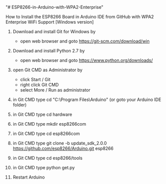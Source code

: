 "# ESP8266-in-Arduino-with-WPA2-Enterprise" 

How to Install the ESP8266 Board in Arduino IDE from GitHub
with WPA2 Enterprise WiFi Support [Windows version]

1. Download and install Git for Windows by 
   - open web browser and goto https://git-scm.com/download/win

2. Download and install Python 2.7 by
   - open web browser and goto https://www.python.org/downloads/

3. open Git CMD as Administrator by
   - click Start / Git
   - right click Git CMD
   - select More / Run as administrator

4. in Git CMD type
   cd "C:\Program Files\Arduino" (or goto your Arduino IDE folder)

5. in Git CMD type
   cd hardware

6. in Git CMD type
   mkdir esp8266com

7. in Git CMD type
   cd esp8266com

8. in Git CMD type
   git clone -b update_sdk_2.0.0 https://github.com/esp8266/Arduino.git esp8266

9. in Git CMD type
   cd esp8266/tools

10. in Git CMD type
   python get.py

11. Restart Arduino
